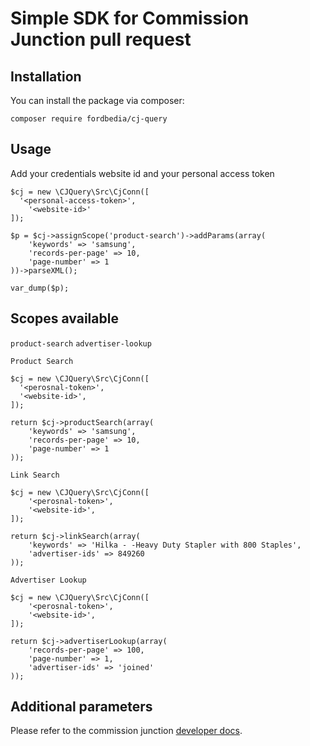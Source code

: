 # Simple SDK for Commission Junction pull request

## Installation

You can install the package via composer:

`composer require fordbedia/cj-query`

## Usage

Add your credentials website id and your personal access token

```
$cj = new \CJQuery\Src\CjConn([
  '<personal-access-token>',
	'<website-id>'
]);
		
$p = $cj->assignScope('product-search')->addParams(array(
    'keywords' => 'samsung',
    'records-per-page' => 10,
    'page-number' => 1
))->parseXML();

var_dump($p);
```

## Scopes available
`product-search`
`advertiser-lookup`

```
Product Search

$cj = new \CJQuery\Src\CjConn([
  '<perosnal-token>',
  '<website-id>',
]);

return $cj->productSearch(array(
	'keywords' => 'samsung',
	'records-per-page' => 10,
	'page-number' => 1
));
```

```
Link Search

$cj = new \CJQuery\Src\CjConn([
	'<perosnal-token>',
	'<website-id>',
]);
		
return $cj->linkSearch(array(
	'keywords' => 'Hilka - -Heavy Duty Stapler with 800 Staples',
	'advertiser-ids' => 849260
));
```

```
Advertiser Lookup

$cj = new \CJQuery\Src\CjConn([
	'<perosnal-token>',
	'<website-id>',
]);
		
return $cj->advertiserLookup(array(
	'records-per-page' => 100,
	'page-number' => 1,
	'advertiser-ids' => 'joined'
));
```

## Additional parameters

Please refer to the commission junction [developer docs](https://developers.cj.com/).
